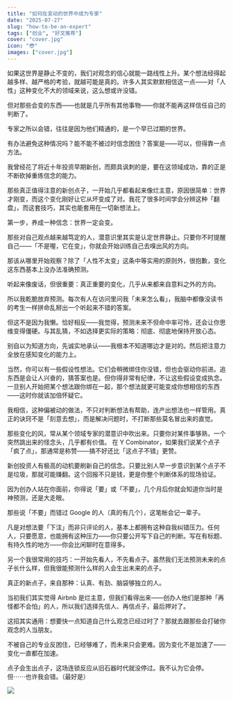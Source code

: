 ```yaml
---
title: "如何在变动的世界中成为专家"
date: "2025-07-27"
slug: "how-to-be-an-expert"
tags: ["创业", "好文推荐"]
cover: "cover.jpg"
icon: "😎"
images: ["cover.jpg"]
---
```

如果这世界是静止不变的，我们对观念的信心就能一路线性上升。某个想法经得起越多样、越严格的考验，就越可能是真的。许多人其实默默相信这一点——对「人性」这种变化不大的领域来说，这么想或许没错。



但对那些会变的东西——也就是几乎所有其他事物——你就不能再这样信任自己的判断了。



专家之所以会错，往往是因为他们精通的，是一个早已过期的世界。



有办法避免这种情况吗？能不能不被过时信念困住？答案是——可以，但得靠一点方法。



我曾经花了将近十年投资早期新创，而颇具讽刺的是，要在这领域成功，靠的正是不断砍掉重练信念的能力。



那些真正值得注意的新创点子，一开始几乎都看起来像烂主意，原因很简单：世界才刚变，而这个变化刚好让它从坏变成了对。我花了很多时间学会分辨这种「翻盘」，而这套技巧，其实也能套用在一切新想法上。



第一步，养成一种信念：世界一定会变。



那些对自己观点越来越笃定的人，潜意识里其实是认定世界静止。只要你不时提醒自己——「不是喔，它在变」，你就会开始训练自己去嗅出风的方向。



那该从哪里开始观察？除了「人性不太变」这条中等实用的原则外，很抱歉，变化这东西基本上没办法准确预测。



听起来像废话，但很重要：真正重要的变化，几乎从来都来自意料之外的方向。



所以我乾脆放弃预测。每次有人在访问里问我「未来怎么看」，我脑中都像没读书的考生一样拼命乱掰出一个听起来不错的答案。



但这不是因为我懒。恰好相反——我觉得，预测未来不但命中率可怜，还会让你思维变得僵硬。与其乱猜，不如选择更实际的策略：彻底、彻底地保持开放心态。



别自以为知道方向，先诚实地承认——我根本不知道哪边才是对的。然后把注意力全放在感知变化的能力上。



当然，你可以有一些假设性想法。它们会稍微绑住你没错，但也会驱动你前进。追东西是会让人兴奋的，猜答案也是。但你得非常有纪律，不让这些假设变成执念。
一旦别人开始把某个想法跟你绑在一起，那个想法就更可能变成你想相信的东西——这时你就该加倍怀疑它。



我相信，这种偏被动的做法，不只对判断想法有帮助，连产出想法也一样管用。真正的诀窍不是「刻意去想」，而是解决问题时，不打断那些莫名冒出来的直觉。



那些变化的风，常从某个领域专家的潜意识中吹出来。只要你对某件事够熟，一个突然跳出来的怪念头，几乎都有价值。
在 Y Combinator，如果我们说某个点子「疯了点」，那通常是称赞——搞不好还比「这点子不错」更赞。



新创投资人有极高的动机要刷新自己的信念。只要比别人早一步意识到某个点子不是垃圾，那就可能赚翻。这个回报不只是钱，更是你整个判断体系的现场验证。



因为创办人站在你面前，你得说「要」或「不要」，几个月后你就会知道你当时是神预测，还是大走眼。



那些说「不要」而错过 Google 的人（真的有几个），这笔帐会记一辈子。



凡是对想法要「下注」而非只评论的人，基本上都拥有这种自我纠错压力。任何人，只要愿意，也能拥有这种压力——你只要公开写下自己的判断。写在有标题、有持久性的地方——你会比闲聊时在意得多。



另一个我很常用的技巧：一开始先看人，不先看点子。虽然我们无法预测未来的点子长什么样，但我很能预测什么样的人会生出未来的点子。



真正的新点子，来自那种：认真、有劲、脑袋够独立的人。



当初我们其实觉得 Airbnb 是烂主意，但我们看得出来——创办人他们是那种「再怪都不会怕」的人，所以我们选择先信人、再信点子，最后押对了。



这招其实通用：想要快一点知道自己什么观念已经过时了？那就去跟那些会打破你观念的人当朋友。



不被自己的专业反困住，已经够难了，而未来只会更难。因为变化不是加速了——变化一直都在加速。



点子会生出点子，这场连锁反应从旧石器时代就没停过。我不认为它会停。
但⋯⋯也许我会错。（最好是）




![](https://prod-files-secure.s3.us-west-2.amazonaws.com/112d0858-5090-4d34-a606-b75eb8d65fd2/46476355-9cf3-4e99-9b7a-3531bc426380/1000202064.png?X-Amz-Algorithm=AWS4-HMAC-SHA256&X-Amz-Content-Sha256=UNSIGNED-PAYLOAD&X-Amz-Credential=ASIAZI2LB466SNYSF6E5%2F20250925%2Fus-west-2%2Fs3%2Faws4_request&X-Amz-Date=20250925T035131Z&X-Amz-Expires=3600&X-Amz-Security-Token=IQoJb3JpZ2luX2VjEN%2F%2F%2F%2F%2F%2F%2F%2F%2F%2F%2FwEaCXVzLXdlc3QtMiJGMEQCIEM00Wjw5IGjr6%2FkyhygCbacggmMn8xeI9WPKb6ybFt3AiB%2FO31HPuLZ19ViAXSxaZE9PiAIRM%2FirtH%2BUNbJwPuZbSr%2FAwhoEAAaDDYzNzQyMzE4MzgwNSIMymWOr2Z%2BnzNEZkkKKtwDWgnNzvIrlz1Q2MS7WgdxlR6UfhEdbzKqw8Uzi9V3DswjQ8Mu72QmLkREnjZdwScxvjgs9jvDA8zOWXeg63gOO8QCALL9mZhAzlPZhzMvDBMAH%2Fb49xvnt3zfGei%2BxzFzBmpdm1Rm5EVlK4mZv0KvJm%2Fn55Tb5Ld%2Bc4Z7XluU3fbmqh549CaFfVb6nGBULa3MaHN07FkgAQllKSAkhE95ly1SUjx4wo%2B4xHEj1NV%2B%2FPabSdEoHVTjAKWtLqD4GwxpowS74vnS4j2jwwYzo2g5eL8r%2BM136uMkUKqB%2FwF%2BXEPxT8eRo9lMu%2BT7urItmn%2BuKegx0KMz2QiU4YiVjs%2BLqWbUfAAUdx2kmevSmuQPBH4vpdRdUauDXJyRrZ36HS22Ye%2Bst9f9d42NTzwctnMuw%2BmK0IkkWJtdH%2BpHB%2BcWFvUAkzaqpljGNYJ77m3lbpgo3oDMN0zOQgqdEsCS6cOLtSzACds4muNB3T92J%2FQHVUARvDylMeG6Wzi2Vmrg9043pt45JcctzMM5j267BHOw5NcPRMGr59E%2B2NC%2FTPoKnE%2FTeziV%2F5dMJiSmbjiqa8XX8KQf68lBLBXtGJXqwlNAhBWI1cMugYMF32PgCIr%2FvKiNHoL%2FNBXLcGMGYZIw5ujRxgY6pgEeJbEPrLloYR7Z89yLEs2vA1hCrGHsX0T3w5whrSAP9Rf8zInCAdJ6nhCzYwcrPtGwHDa6F345tYu5SXO5s%2BiMCFV6WzrOMzdu9QPTcV8aaaByhTcnsDc1PJx6CevQfmpU6Hj0PDd6Oa8MVjt6p6PWPEwufbhUspU7S3%2FrD6gMLaRYR71GXmMND7zE5Ddgg4T2ySB85eGFP7AikK2wY4nJKKSADkwO&X-Amz-Signature=ad205b7c0b5f3394c34a11d4719016b2c6acf3d17d4e58756208da2ac0ea4e8b&X-Amz-SignedHeaders=host&x-amz-checksum-mode=ENABLED&x-id=GetObject)

